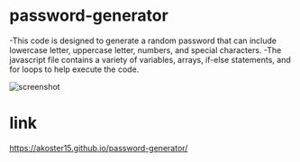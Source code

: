 # password-generator
-This code is designed to generate a random password that can include lowercase letter, uppercase letter, numbers, and special characters. 
-The javascript file contains a variety of variables, arrays, if-else statements, and for loops to help execute the code.


![screenshot](./assets/pictures/website-screenshot)

# link
https://akoster15.github.io/password-generator/


